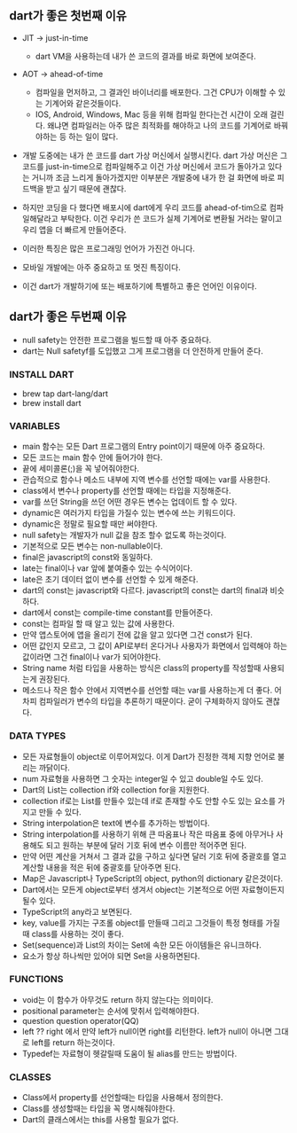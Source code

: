 ## dart가 좋은 첫번째 이유

- JIT → just-in-time
  - dart VM을 사용하는데 내가 쓴 코드의 결과를 바로 화면에 보여준다.
- AOT → ahead-of-time

  - 컴파일을 먼저하고, 그 결과인 바이너리를 배포한다. 그건 CPU가 이해할 수 있는 기계어와 같은것들이다.
  - IOS, Android, Windows, Mac 등을 위해 컴파일 한다는건 시간이 오래 걸린다. 왜냐면 컴파일러는 아주 많은 최적화를 해야하고 나의 코드를 기계어로 바꿔야하는 등 하는 일이 많다.

- 개발 도중에는 내가 쓴 코드를 dart 가상 머신에서 실행시킨다. dart 가상 머신은 그 코드를 just-in-time으로 컴파일해주고 이건 가상 머신에서 코드가 돌아가고 있다는 거니까 조금 느리게 돌아가겠지만 이부분은 개발중에 내가 한 걸 화면에 바로 피드백을 받고 싶기 때문에 괜찮다.
- 하지만 코딩을 다 했다면 배포시에 dart에게 우리 코드를 ahead-of-tim으로 컴파일해달라고 부탁한다. 이건 우리가 쓴 코드가 실제 기계어로 변환될 거라는 말이고 우리 앱을 더 빠르게 만들어준다.
- 이러한 특징은 많은 프로그래밍 언어가 가진건 아니다.
- 모바일 개발에는 아주 중요하고 또 멋진 특징이다.
- 이건 dart가 개발하기에 또는 배포하기에 특별하고 좋은 언어인 이유이다.

## dart가 좋은 두번째 이유

- null safety는 안전한 프로그램을 빌드할 때 아주 중요하다.
- dart는 Null safetyf를 도입했고 그게 프로그램을 더 안전하게 만들어 준다.

### INSTALL DART

- brew tap dart-lang/dart
- brew install dart

### VARIABLES

- main 함수는 모든 Dart 프로그램의 Entry point이기 때문에 아주 중요하다.
- 모든 코드는 main 함수 안에 들어가야 한다.
- 끝에 세미콜론(;)을 꼭 넣어줘야한다.
- 관습적으로 함수나 메소드 내부에 지역 변수를 선언할 때에는 var를 사용한다.
- class에서 변수나 property를 선언할 때에는 타입을 지정해준다.
- var를 쓰던 String을 쓰던 어떤 경우든 변수는 업데이트 할 수 있다.
- dynamic은 여러가지 타입을 가질수 있는 변수에 쓰는 키워드이다.
- dynamic은 정말로 필요할 때만 써야한다.
- null safety는 개발자가 null 값을 참조 할수 없도록 하는것이다.
- 기본적으로 모든 변수는 non-nullable이다.
- final은 javascript의 const와 동일하다.
- late는 final이나 var 앞에 붙여줄수 있는 수식어이다.
- late은 초기 데이터 없이 변수를 선언할 수 있게 해준다.
- dart의 const는 javascript와 다르다. javascript의 const는 dart의 final과 비슷하다.
- dart에서 const는 compile-time constant를 만들어준다.
- const는 컴파일 할 때 알고 있는 값에 사용한다.
- 만약 앱스토어에 앱을 올리기 전에 값을 알고 있다면 그건 const가 된다.
- 어떤 값인지 모르고, 그 값이 API로부터 온다거나 사용자가 화면에서 입력해야 하는 값이라면 그건 final이나 var가 되어야한다.
- String name 처럼 타입을 사용하는 방식은 class의 property를 작성할때 사용되는게 권장된다.
- 메소드나 작은 함수 안에서 지역변수를 선언할 때는 var를 사용하는게 더 좋다. 어차피 컴파일러가 변수의 타입을 추론하기 때문이다. 굳이 구체화하지 않아도 괜찮다.

### DATA TYPES

- 모든 자료형들이 object로 이루어져있다. 이게 Dart가 진정한 객체 지향 언어로 불리는 까닭이다.
- num 자료형을 사용하면 그 숫자는 integer일 수 있고 double일 수도 있다.
- Dart의 List는 collection if와 collection for을 지원한다.
- collection if로는 List를 만들수 있는데 if로 존재할 수도 안할 수도 있는 요소를 가지고 만들 수 있다.
- String interpolation은 text에 변수를 추가하는 방법이다.
- String interpolation를 사용하기 위해 큰 따옴표나 작은 따옴표 중에 아무거나 사용해도 되고 원하는 부분에 달러 기호 뒤에 변수 이름만 적어주면 된다.
- 만약 어떤 계산을 거쳐서 그 결과 값을 구하고 싶다면 달러 기호 뒤에 중괄호를 열고 계산할 내용을 적은 뒤에 중괄호를 닫아주면 된다.
- Map은 Javascript나 TypeScript의 object, python의 dictionary 같은것이다.
- Dart에서는 모든게 object로부터 생겨서 object는 기본적으로 어떤 자료형이든지 될수 있다.
- TypeScript의 any라고 보면된다.
- key, value를 가지는 구조롤 object를 만들때 그리고 그것들이 특정 형태를 가질 때 class를 사용하는 것이 좋다.
- Set(sequence)과 List의 차이는 Set에 속한 모든 아이템들은 유니크하다.
- 요소가 항상 하나씩만 있어야 되면 Set을 사용하면된다.

### FUNCTIONS

- void는 이 함수가 아무것도 return 하지 않는다는 의미이다.
- positional parameter는 순서에 맞취서 입력해야한다.
- question question operator(QQ)
- left ?? right 에서 만약 left가 null이면 right를 리턴한다. left가 null이 아니면 그대로 left를 return 하는것이다.
- Typedef는 자료형이 헷갈릴때 도움이 될 alias를 만드는 방법이다.

### CLASSES

- Class에서 property를 선언할때는 타입을 사용해서 정의한다.
- Class를 생성할때는 타입을 꼭 명시해줘야한다.
- Dart의 클래스에서는 this를 사용할 필요가 없다.
